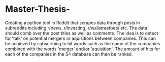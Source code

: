 # Master-Thesis-
Creating a python tool in Reddit that scrapes data through posts in subreddits including r/news, r/investing, r/wallstreetbets etc. The data should comb over the post titles as well as comments.
The idea is to detect for 'talk' on potential mergers or aquisitions between companies. This can be achieved by subscribing to hit words such as the name of the companies combined with the words 'merger' and/or 'aquisition'. 
The amount of hits for each of the companies in the S4 database can then be ranked. 

